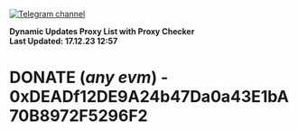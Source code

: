 [![Telegram channel](https://img.shields.io/endpoint?url=https://runkit.io/damiankrawczyk/telegram-badge/branches/master?url=https://t.me/n4z4v0d)](https://t.me/n4z4v0d) 

**Dynamic Updates Proxy List with Proxy Checker**  
**Last Updated: 17.12.23 12:57**

# DONATE (_any evm_) - 0xDEADf12DE9A24b47Da0a43E1bA70B8972F5296F2
